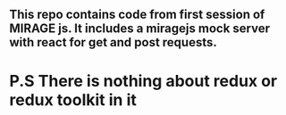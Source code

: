 ## This repo contains code from first session of MIRAGE js. It includes a miragejs mock server with react for get and post requests.
# P.S There is nothing about redux or redux toolkit in it
